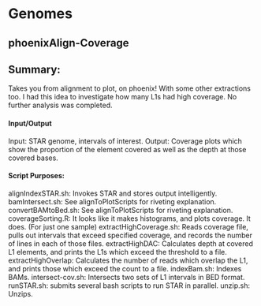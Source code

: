 # Genomes
## phoenixAlign-Coverage

## Summary:
Takes you from alignment to plot, on phoenix! With some other extractions too.
I had this idea to investigate how many L1s had high coverage. No further analysis was completed. 

#### Input/Output
Input: 		STAR genome, intervals of interest.
Output: 	Coverage plots which show the proportion of the element covered as well as the depth at those covered bases.

#### Script Purposes:

alignIndexSTAR.sh: Invokes STAR and stores output intelligently.
bamIntersect.sh: See alignToPlotScripts for riveting explanation.
convertBAMtoBed.sh: See alignToPlotScripts for riveting explanation.
coverageSorting.R: It looks like it makes histograms, and plots coverage. It does. (For just one sample)
extractHighCoverage.sh: Reads coverage file, pulls out intervals that exceed specified coverage, and records the number of lines in each of those files.
extractHighDAC: Calculates depth at covered L1 elements, and prints the L1s which exceed the threshold to a file.
extractHighOverlap: Calculates the number of reads which overlap the L1, and prints those which exceed the count to a file.
indexBam.sh: Indexes BAMs.
intersect-cov.sh: Intersects two sets of L1 intervals in BED format.
runSTAR.sh: submits several bash scripts to run STAR in parallel.
unzip.sh: Unzips.

